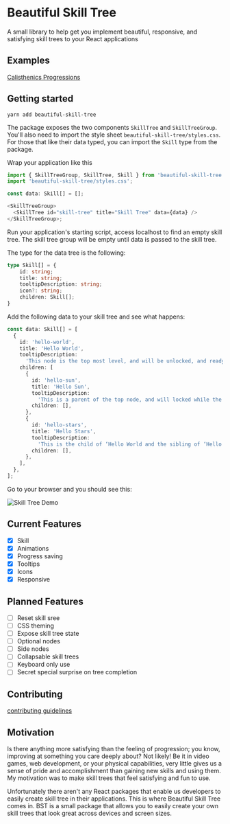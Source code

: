 # Beautiful Skill Tree

A small library to help get you implement beautiful, responsive, and satisfying skill trees to your React applications

## Examples

[Calisthenics Progressions](https://calisthenicsskills.com/)

## Getting started

`yarn add beautiful-skill-tree`

The package exposes the two components `SkillTree` and `SkillTreeGroup`. You'll also need to import the style sheet `beautiful-skill-tree/styles.css`.
For those that like their data typed, you can import the `Skill` type from the package.

Wrap your application like this

```typescript
import { SkillTreeGroup, SkillTree, Skill } from 'beautiful-skill-tree';
import 'beautiful-skill-tree/styles.css';

const data: Skill[] = [];

<SkillTreeGroup>
  <SkillTree id="skill-tree" title="Skill Tree" data={data} />
</SkillTreeGroup>;
```

Run your application's starting script, access localhost to find an empty skill tree. The skill tree group will be empty until data is passed to the skill tree.

The type for the data tree is the following:

```typescript
type Skill[] = {
	id: string;
	title: string;
	tooltipDescription: string;
	icon?: string;
	children: Skill[];
}
```

Add the following data to your skill tree and see what happens:

```typescript
const data: Skill[] = [
  {
    id: 'hello-world',
    title: 'Hello World',
    tooltipDescription:
      'This node is the top most level, and will be unlocked, and ready to be clicked.',
    children: [
      {
        id: 'hello-sun',
        title: 'Hello Sun',
        tooltipDescription:
          'This is a parent of the top node, and will locked while the parent isn’t in a selected state.',
        children: [],
      },
      {
        id: 'hello-stars',
        title: 'Hello Stars',
        tooltipDescription:
          'This is the child of ‘Hello World and the sibling of ‘Hello Sun’. Notice how the app takes care of the layout automatically? That’s why this is called Beautiful Skill Tree and not just ‘Skill Tree’. (Also the npm namespace had already been taken for the latter so (flick hair emoji).',
        children: [],
      },
    ],
  },
];
```

Go to your browser and you should see this:

![Skill Tree Demo](https://media.giphy.com/media/j2qzDGItebWCtFA7lW/giphy.gif)

## Current Features

- [x] Skill
- [x] Animations
- [x] Progress saving
- [x] Tooltips
- [x] Icons
- [x] Responsive

## Planned Features

- [ ] Reset skill sree
- [ ] CSS theming
- [ ] Expose skill tree state
- [ ] Optional nodes
- [ ] Side nodes
- [ ] Collapsable skill trees
- [ ] Keyboard only use
- [ ] Secret special surprise on tree completion

## Contributing

[contributing guidelines](/CONTRIBUTING.md)

## Motivation

Is there anything more satisfying than the feeling of progression; you know, improving at something you care deeply about? Not likely! Be it in video games, web development, or your physical capabilities, very little gives us a sense of pride and accomplishment than gaining new skills and using them. My motivation was to make skill trees that feel satisfying and fun to use.

Unfortunately there aren't any React packages that enable us developers to easily create skill tree in their applications. This is where Beautiful Skill Tree comes in. BST is a small package that allows you to easily create your own skill trees that look great across devices and screen sizes.
